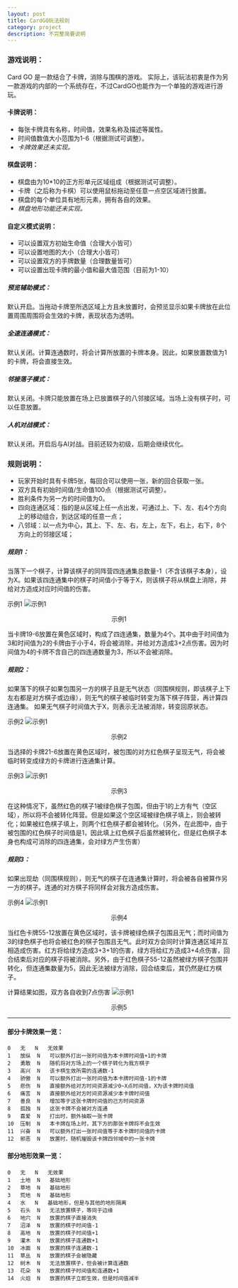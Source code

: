 ```yaml
---
layout: post
title: CardGO玩法规则
category: project
description: 不完整简要说明
---
```



### 游戏说明：

Card GO 是一款结合了卡牌，消除与围棋的游戏。
实际上，该玩法初衷是作为另一款游戏的内部的一个系统存在，不过CardGO也能作为一个单独的游戏进行游玩。

#### 卡牌说明：

* 每张卡牌具有名称，时间值，效果名称及描述等属性。
* 时间值数值大小范围为1-6（根据测试可调整）。
* *卡牌效果还未实现。*


#### 棋盘说明：

* 棋盘由为10*10的正方形单元区域组成（根据测试可调整）。
* 卡牌（之后称为卡棋）可以使用鼠标拖动至任意一点空区域进行放置。
* 棋盘的每个单位具有地形元素，拥有各自的效果。
* *棋盘地形功能还未实现。*


#### 自定义模式说明：
* 可以设置双方初始生命值（合理大小皆可）
* 可以设置地图的大小（合理大小皆可）
* 可以设置双方的手牌数量（合理数量皆可）
* 可以设置出现卡牌的最小值和最大值范围（目前为1-10）

##### 预览辅助模式：

默认开启。当拖动卡牌至所选区域上方且未放置时，会预览显示如果卡牌放在此位置周围周围将会生效的卡牌，表现状态为透明。

##### 全速连通模式：

默认关闭。计算连通数时，将会计算所放置的卡牌本身。因此，如果放置数值为1的卡牌，将会直接生效。

##### 邻接落子模式：

默认关闭。卡牌只能放置在场上已放置棋子的八邻接区域。当场上没有棋子时，可以任意放置。

##### 人机对战模式：
默认关闭。开启后与AI对战。目前还较为初级，后期会继续优化。


### 规则说明：

* 玩家开始时具有卡牌5张，每回合可以使用一张，新的回合获取一张。
* 双方具有初始时间值/生命值100点（根据测试可调整）。
* 胜利条件为另一方的时间值为0。
* 四向连通区域：指的是从区域上任一点出发，可通过上、下、左、右4个方向上的移动组合，到达区域的任意一点；
* 八邻域：以一点为中心，其上、下、左、右，左上，左下，右上，右下，8个方向上的邻接区域；

##### 规则1：
当落下一个棋子，计算该棋子的同阵营四连通集总数量-1（不含该棋子本身），设为X。如果该四连通集中的棋子时间值小于等于X，则该棋子将从棋盘上消除，并给对方造成对应时间值的伤害。

示例1
![示例1](../../images/Blog_img/2019-8-16-Card-GO-Rule1.png)
<center>示例1</center>

当卡牌19-6放置在黄色区域时，构成了四连通集，数量为4个。其中由于时间值为3和时间值为2的卡牌由于小于4，将会被消除，并给对方造成3+2点伤害。因为时间值为4的卡牌不含自己的四连通数量为3，所以不会被消除。


##### 规则2：
如果落下的棋子如果包围另一方的棋子且是无气状态（同围棋规则，即该棋子上下左右都是对方棋子或边缘），则无气的棋子被临时转变为落下棋子阵营，再计算四连通集。
如果无气棋子时间值大于X，则表示无法被消除，转变回原状态。

示例2
![示例1](../../images/Blog_img/2019-8-16-Card-GO-Rule2.png)
<center>示例2</center>

当选择的卡牌21-6放置在黄色区域时，被包围的对方红色棋子呈现无气，将会被临时转变成绿方的卡牌进行连通集计算。

示例3
![示例1](../../images/Blog_img/2019-8-16-Card-GO-Rule3.png)
<center>示例3</center>

在这种情况下，虽然红色的棋子1被绿色棋子包围，但由于1的上方有气（空区域），所以将不会被转化阵营。但是如果这个空区域被绿色棋子填上，则会被转化；如果被红色棋子填上，则两个红色棋子都会被转化。（另外，在此图中，由于被包围的红色棋子时间值是1，因此填上红色棋子后虽然被转化，但是红色棋子本身也构成可消除的四连通集，会对绿方产生伤害）


##### 规则3：
如果出现劫（同围棋规则），则无气的棋子在连通集计算时，将会被各自被算作另一方的棋子。连通的对方棋子将同样会对我方造成伤害。

示例4
![示例1](../../images/Blog_img/2019-8-16-Card-GO-Rule4.png)
<center>示例4</center>

当红色卡牌55-12放置在黄色区域时，该卡牌被绿色棋子包围且无气；而时间值为3的绿色棋子也将会被红色的棋子包围且无气。此时双方会同时计算连通区域并互相造成伤害。红方将给绿方造成3+3+1的伤害，绿方将给红方造成3+4点伤害，回合结束后对应的棋子将被消除。另外，由于红色棋子55-12虽然被绿方棋子包围并转化，但连通集数量为5，因此无法被绿方消除，回合结束后，其仍然是红方棋子。

计算结果如图，双方各自收到7点伤害
![示例1](../../images/Blog_img/2019-8-16-Card-GO-Rule5.png)
<center>示例5</center>


---


#### 部分卡牌效果一览：

    0	无	N	无效果
    1	放纵	N	可以额外打出一张时间值为本卡牌时间值+1的卡牌
    2	勇敢	N	随机将对方场上的一个棋子转化为我方棋子
    3	高兴	N	该卡棋生效所需的连通数-1
    4	骄傲	N	可以额外打出一张时间值为本卡牌时间值-1的卡牌
    5	悲伤	N	直接额外给对方时间资源减少0~X点时间值，X为该卡牌时间值
    6	痛苦	N	直接额外给对方时间资源减少本卡牌时间值
    7	善良	N	增加等于这张卡牌时间值的己方时间资源
    8	孤独	N	这张卡牌不会被对方连通
    9	喜爱	N	打出时，额外抽取一张卡牌
    10	压制	N	本卡牌在场上时，其下方的那张卡牌将不会生效
    11	兴奋	N	可以额外打出一张时间值等于本卡牌时间值的卡牌
    12	邪恶	N	放置时，随机摧毁该卡牌四邻域中的一张卡牌


#### 部分地形效果一览：

    0	无	N	无效果
    1	土地	N	基础地形
    2	草地	N	基础地形
    3	荒地	N	基础地形
    4	水	N	基础地形，但是与其他的地形隔离
    5	石头	N	无法放置棋子，等同于边缘
    6	地穴	N	放置的棋子直接消失
    7	沼泽	N	放置的棋子时间值-1
    8	高地	N	放置的棋子时间值+1
    9	灌木	N	放置的棋子连通数+1
    10	冰面	N	放置的棋子连通数-1
    11	草丛	N	放置的棋子会被隐藏
    12	树木	N	无法放置棋子，但会被计算连通数
    13	花朵	N	放置的棋子时间值和连通数+1
    14	火焰	N	放置的棋子立即生效，但是时间值减半


